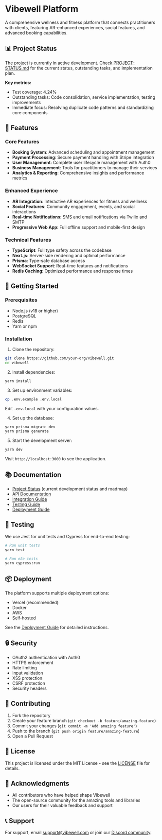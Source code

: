 # Vibewell Platform

A comprehensive wellness and fitness platform that connects practitioners with clients, featuring AR-enhanced experiences, social features, and advanced booking capabilities.

## 📊 Project Status

The project is currently in active development. Check [PROJECT-STATUS.md](PROJECT-STATUS.md) for the current status, outstanding tasks, and implementation plan.

**Key metrics:**
- Test coverage: 4.24%
- Outstanding tasks: Code consolidation, service implementation, testing improvements
- Immediate focus: Resolving duplicate code patterns and standardizing core components

## 🌟 Features

### Core Features
- **Booking System**: Advanced scheduling and appointment management
- **Payment Processing**: Secure payment handling with Stripe integration
- **User Management**: Complete user lifecycle management with Auth0
- **Business Management**: Tools for practitioners to manage their services
- **Analytics & Reporting**: Comprehensive insights and performance metrics

### Enhanced Experience
- **AR Integration**: Interactive AR experiences for fitness and wellness
- **Social Features**: Community engagement, events, and social interactions
- **Real-time Notifications**: SMS and email notifications via Twilio and SMTP
- **Progressive Web App**: Full offline support and mobile-first design

### Technical Features
- **TypeScript**: Full type safety across the codebase
- **Next.js**: Server-side rendering and optimal performance
- **Prisma**: Type-safe database access
- **WebSocket Support**: Real-time features and notifications
- **Redis Caching**: Optimized performance and response times

## 🚀 Getting Started

### Prerequisites
- Node.js (v18 or higher)
- PostgreSQL
- Redis
- Yarn or npm

### Installation

1. Clone the repository:
```bash
git clone https://github.com/your-org/vibewell.git
cd vibewell
```

2. Install dependencies:
```bash
yarn install
```

3. Set up environment variables:
```bash
cp .env.example .env.local
```
Edit `.env.local` with your configuration values.

4. Set up the database:
```bash
yarn prisma migrate dev
yarn prisma generate
```

5. Start the development server:
```bash
yarn dev
```

Visit `http://localhost:3000` to see the application.

## 📚 Documentation

- [Project Status](PROJECT-STATUS.md) (current development status and roadmap)
- [API Documentation](docs/API.md)
- [Integration Guide](docs/INTEGRATION-GUIDE.md)
- [Testing Guide](docs/TESTING.md)
- [Deployment Guide](docs/DEPLOYMENT.md)

## 🧪 Testing

We use Jest for unit tests and Cypress for end-to-end testing:

```bash
# Run unit tests
yarn test

# Run e2e tests
yarn cypress:run
```

## 📦 Deployment

The platform supports multiple deployment options:

- Vercel (recommended)
- Docker
- AWS
- Self-hosted

See the [Deployment Guide](docs/DEPLOYMENT.md) for detailed instructions.

## 🔒 Security

- OAuth2 authentication with Auth0
- HTTPS enforcement
- Rate limiting
- Input validation
- XSS protection
- CSRF protection
- Security headers

## 🤝 Contributing

1. Fork the repository
2. Create your feature branch (`git checkout -b feature/amazing-feature`)
3. Commit your changes (`git commit -m 'Add amazing feature'`)
4. Push to the branch (`git push origin feature/amazing-feature`)
5. Open a Pull Request

## 📄 License

This project is licensed under the MIT License - see the [LICENSE](LICENSE) file for details.

## 🙏 Acknowledgments

- All contributors who have helped shape Vibewell
- The open-source community for the amazing tools and libraries
- Our users for their valuable feedback and support

## 📞 Support

For support, email support@vibewell.com or join our [Discord community](https://discord.gg/vibewell).